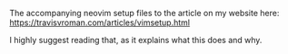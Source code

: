 The accompanying neovim setup files to the article on my website here: https://travisvroman.com/articles/vimsetup.html

I highly suggest reading that, as it explains what this does and why.
